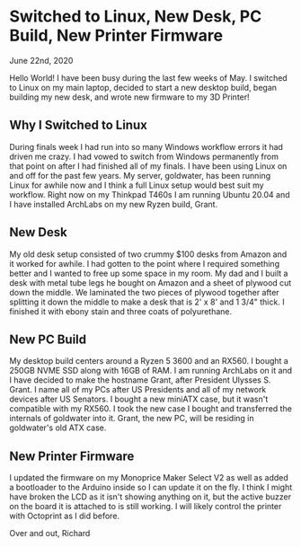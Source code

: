 # Switched to Linux, New Desk, PC Build, New Printer Firmware
June 22nd, 2020

Hello World! I have been busy during the last few weeks of May. I switched to Linux on my main laptop, decided to start a new desktop build, began building my new desk, and wrote new firmware to my 3D Printer!
## Why I Switched to Linux
During finals week I had run into so many Windows workflow errors it had driven me crazy. I had vowed to switch from Windows permanently from that point on after I had finished all of my finals. I have been using Linux on and off for the past few years. My server, goldwater, has been running Linux for awhile now and I think a full Linux setup would best suit my workflow. Right now on my Thinkpad T460s I am running Ubuntu 20.04 and I have installed ArchLabs on my new Ryzen build, Grant.
## New Desk
My old desk setup consisted of two crummy $100 desks from Amazon and it worked for awhile. I had gotten to the point where I required something better and I wanted to free up some space in my room. My dad and I built a desk with metal tube legs he bought on Amazon and a sheet of plywood cut down the middle. We laminated the two pieces of plywood together after splitting it down the middle to make a desk that is 2' x 8' and 1 3/4" thick. I finished it with ebony stain and three coats of polyurethane.

## New PC Build
My desktop build centers around a Ryzen 5 3600 and an RX560. I bought a 250GB NVME SSD along with 16GB of RAM. I am running ArchLabs on it and I have decided to make the hostname Grant, after President Ulysses S. Grant. I name all of my PCs after US Presidents and all of my network devices after US Senators. I bought a new miniATX case, but it wasn't compatible with my RX560. I took the new case I bought and transferred the internals of goldwater into it. Grant, the new PC, will be residing in goldwater's old ATX case.
## New Printer Firmware
I updated the firmware on my Monoprice Maker Select V2 as well as added a bootloader to the Arduino inside so I can update it on the fly. I think I might have broken the LCD as it isn't showing anything on it, but the active buzzer on the board it is attached to is still working. I will likely control the printer with Octoprint as I did before.

Over and out,
Richard

